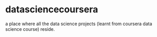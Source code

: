 # datasciencecoursera
a place where all the data science projects (learnt from coursera data science course) reside.
